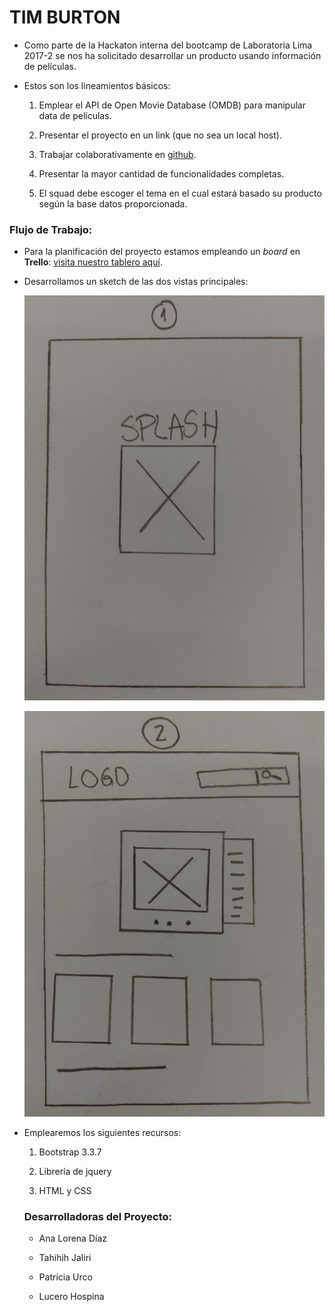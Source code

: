 # TIM BURTON 

* Como parte de la Hackaton interna del bootcamp de Laboratoria Lima 2017-2 se nos ha solicitado desarrollar un producto usando información de películas.

* Estos son los lineamientos básicos:

  1. Emplear el API de Open Movie Database (OMDB) para manipular data de películas.

  2. Presentar el proyecto en un link (que no sea un local host).

  3. Trabajar colaborativamente en [github](https://github.com/AnaLorenaDiaz/timburton-lovers).

  4. Presentar la mayor cantidad de funcionalidades completas.

  5. El squad debe escoger el tema en el cual estará basado su producto según la base datos proporcionada.

### **Flujo de Trabajo:**

* Para la planificación del proyecto estamos empleando un _board_ en **Trello**: [visita nuestro tablero aquí](https://trello.com/b/LPK3sIs0/flujo-de-trabajo-del-proyecto).

* Desarrollamos un sketch de las dos vistas principales:

  ![Con titulo](assets/docs/splash-view.jpg "Vista Splash")

  ![Con titulo](assets/docs/home-view.jpg "Vista Home")

* Emplearemos los siguientes recursos:

    1. Bootstrap 3.3.7

    2. Librería de jquery

    3. HTML y CSS

  ### **Desarrolladoras del Proyecto:**

  * Ana Lorena Díaz

  * Tahihih Jaliri

  * Patricia Urco

  * Lucero Hospina




